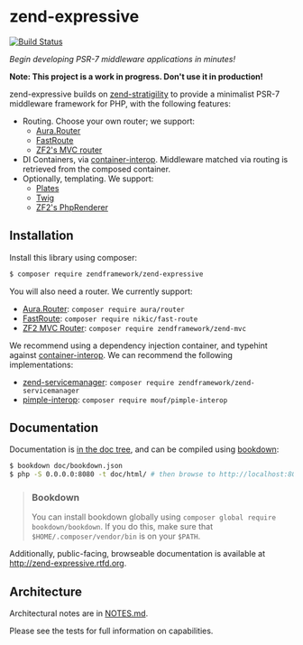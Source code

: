 # zend-expressive

[![Build Status](https://secure.travis-ci.org/zendframework/zend-expressive.svg?branch=master)](https://secure.travis-ci.org/zendframework/zend-expressive)

*Begin developing PSR-7 middleware applications in minutes!*

**Note: This project is a work in progress. Don't use it in production!**

zend-expressive builds on [zend-stratigility](https://github.com/zendframework/zend-stratigility)
to provide a minimalist PSR-7 middleware framework for PHP, with the following
features:

- Routing. Choose your own router; we support:
    - [Aura.Router](https://github.com/auraphp/Aura.Router)
    - [FastRoute](https://github.com/nikic/FastRoute)
    - [ZF2's MVC router](https://github.com/zendframework/zend-mvc)
- DI Containers, via [container-interop](https://github.com/container-interop/container-interop).
  Middleware matched via routing is retrieved from the composed container.
- Optionally, templating. We support:
    - [Plates](http://platesphp.com/)
    - [Twig](http://twig.sensiolabs.org/)
    - [ZF2's PhpRenderer](https://github.com/zendframework/zend-view)

## Installation

Install this library using composer:

```bash
$ composer require zendframework/zend-expressive
```

You will also need a router. We currently support:

- [Aura.Router](https://github.com/auraphp/Aura.Router): `composer require aura/router`
- [FastRoute](https://github.com/nikic/FastRoute): `composer require nikic/fast-route`
- [ZF2 MVC Router](https://github.com/zendframework/zend-mvc): `composer require zendframework/zend-mvc`

We recommend using a dependency injection container, and typehint against
[container-interop](https://github.com/container-interop/container-interop). We
can recommend the following implementations:

- [zend-servicemanager](https://github.com/zendframework/zend-servicemanager):
  `composer require zendframework/zend-servicemanager`
- [pimple-interop](https://github.com/moufmouf/pimple-interop):
  `composer require mouf/pimple-interop`

## Documentation

Documentation is [in the doc tree](doc/), and can be compiled using [bookdown](http://bookdown.io):

```bash
$ bookdown doc/bookdown.json
$ php -S 0.0.0.0:8080 -t doc/html/ # then browse to http://localhost:8080/
```

> ### Bookdown
>
> You can install bookdown globally using `composer global require bookdown/bookdown`. If you do
> this, make sure that `$HOME/.composer/vendor/bin` is on your `$PATH`.

Additionally, public-facing, browseable documentation is available at
http://zend-expressive.rtfd.org.

## Architecture

Architectural notes are in [NOTES.md](NOTES.md).

Please see the tests for full information on capabilities.
